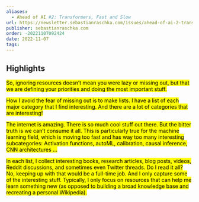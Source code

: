 ```yaml
---
aliases:
  - Ahead of AI #2: Transformers, Fast and Slow
url: https://newsletter.sebastianraschka.com/issues/ahead-of-ai-2-transformers-fast-and-slow-1402662
publisher: sebastianraschka.com
order: -20221107092424
date: 2022-11-07
tags:
---
```


## Highlights
<mark>So, ignoring resources doesn’t mean you were lazy or missing out, but that we are defining your priorities and doing the most important stuff.</mark>

<mark>How I avoid the fear of missing out is to make lists. I have a list of each major category that I find interesting. And there are a lot of categories that are interesting!</mark>

<mark>The internet is amazing. There is so much cool stuff out there. But the bitter truth is we can’t consume it all. This is particularly true for the machine learning field, which is moving too fast and has way too many interesting subcategories: Activation functions, autoML, calibration, causal inference, CNN architectures …</mark>

<mark>In each list, I collect interesting books, research articles, blog posts, videos, Reddit discussions, and sometimes even Twitter threads. Do I read it all? No, keeping up with that would be a full-time job. And I only capture some of the interesting stuff. Typically, I only focus on resources that can help me learn something new (as opposed to building a broad knowledge base and recreating a personal Wikipedia).</mark>

